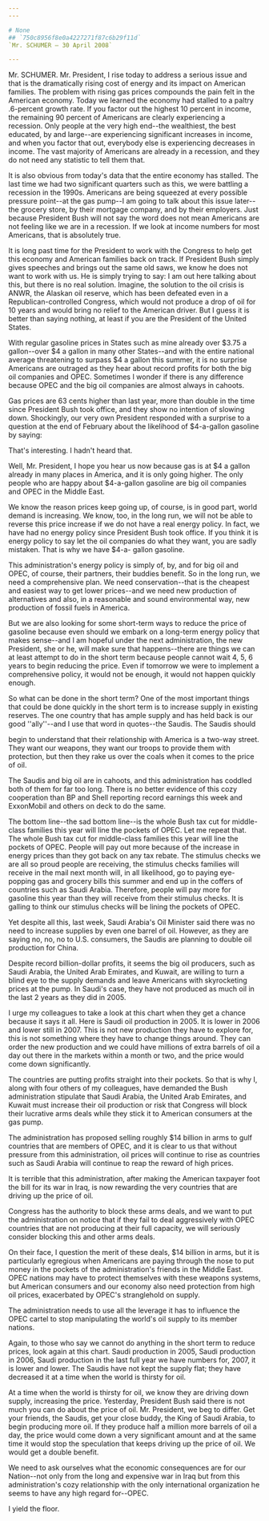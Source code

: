 ```yaml
---
---

# None
## `750c8956f8e0a4227271f87c6b29f11d`
`Mr. SCHUMER — 30 April 2008`

---
```



Mr. SCHUMER. Mr. President, I rise today to address a serious issue 
and that is the dramatically rising cost of energy and its impact on 
American families. The problem with rising gas prices compounds the 
pain felt in the American economy. Today we learned the economy had 
stalled to a paltry .6-percent growth rate. If you factor out the 
highest 10 percent in income, the remaining 90 percent of Americans are 
clearly experiencing a recession. Only people at the very high end--the 
wealthiest, the best educated, by and large--are experiencing 
significant increases in income, and when you factor that out, 
everybody else is experiencing decreases in income. The vast majority 
of Americans are already in a recession, and they do not need any 
statistic to tell them that.

It is also obvious from today's data that the entire economy has 
stalled. The last time we had two significant quarters such as this, we 
were battling a recession in the 1990s. Americans are being squeezed at 
every possible pressure point--at the gas pump--I am going to talk 
about this issue later--the grocery store, by their mortgage company, 
and by their employers. Just because President Bush will not say the 
word does not mean Americans are not feeling like we are in a 
recession. If we look at income numbers for most Americans, that is 
absolutely true.

It is long past time for the President to work with the Congress to 
help get this economy and American families back on track. If President 
Bush simply gives speeches and brings out the same old saws, we know he 
does not want to work with us. He is simply trying to say: I am out 
here talking about this, but there is no real solution. Imagine, the 
solution to the oil crisis is ANWR, the Alaskan oil reserve, which has 
been defeated even in a Republican-controlled Congress, which would not 
produce a drop of oil for 10 years and would bring no relief to the 
American driver. But I guess it is better than saying nothing, at least 
if you are the President of the United States.

With regular gasoline prices in States such as mine already over 
$3.75 a gallon--over $4 a gallon in many other States--and with the 
entire national average threatening to surpass $4 a gallon this summer, 
it is no surprise Americans are outraged as they hear about record 
profits for both the big oil companies and OPEC. Sometimes I wonder if 
there is any difference because OPEC and the big oil companies are 
almost always in cahoots.

Gas prices are 63 cents higher than last year, more than double in 
the time since President Bush took office, and they show no intention 
of slowing down. Shockingly, our very own President responded with a 
surprise to a question at the end of February about the likelihood of 
$4-a-gallon gasoline by saying:




 That's interesting. I hadn't heard that.


Well, Mr. President, I hope you hear us now because gas is at $4 a 
gallon already in many places in America, and it is only going higher. 
The only people who are happy about $4-a-gallon gasoline are big oil 
companies and OPEC in the Middle East.

We know the reason prices keep going up, of course, is in good part, 
world demand is increasing. We know, too, in the long run, we will not 
be able to reverse this price increase if we do not have a real energy 
policy. In fact, we have had no energy policy since President Bush took 
office. If you think it is energy policy to say let the oil companies 
do what they want, you are sadly mistaken. That is why we have $4-a-
gallon gasoline.

This administration's energy policy is simply of, by, and for big oil 
and OPEC, of course, their partners, their buddies benefit. So in the 
long run, we need a comprehensive plan. We need conservation--that is 
the cheapest and easiest way to get lower prices--and we need new 
production of alternatives and also, in a reasonable and sound 
environmental way, new production of fossil fuels in America.

But we are also looking for some short-term ways to reduce the price 
of gasoline because even should we embark on a long-term energy policy 
that makes sense--and I am hopeful under the next administration, the 
new President, she or he, will make sure that happens--there are things 
we can at least attempt to do in the short term because people cannot 
wait 4, 5, 6 years to begin reducing the price. Even if tomorrow we 
were to implement a comprehensive policy, it would not be enough, it 
would not happen quickly enough.

So what can be done in the short term? One of the most important 
things that could be done quickly in the short term is to increase 
supply in existing reserves. The one country that has ample supply and 
has held back is our good ''ally''--and I use that word in quotes--the 
Saudis. The Saudis should


begin to understand that their relationship with America is a two-way 
street. They want our weapons, they want our troops to provide them 
with protection, but then they rake us over the coals when it comes to 
the price of oil.

The Saudis and big oil are in cahoots, and this administration has 
coddled both of them for far too long. There is no better evidence of 
this cozy cooperation than BP and Shell reporting record earnings this 
week and ExxonMobil and others on deck to do the same.

The bottom line--the sad bottom line--is the whole Bush tax cut for 
middle-class families this year will line the pockets of OPEC. Let me 
repeat that. The whole Bush tax cut for middle-class families this year 
will line the pockets of OPEC. People will pay out more because of the 
increase in energy prices than they got back on any tax rebate. The 
stimulus checks we are all so proud people are receiving, the stimulus 
checks families will receive in the mail next month will, in all 
likelihood, go to paying eye-popping gas and grocery bills this summer 
and end up in the coffers of countries such as Saudi Arabia. Therefore, 
people will pay more for gasoline this year than they will receive from 
their stimulus checks. It is galling to think our stimulus checks will 
be lining the pockets of OPEC.

Yet despite all this, last week, Saudi Arabia's Oil Minister said 
there was no need to increase supplies by even one barrel of oil. 
However, as they are saying no, no, no to U.S. consumers, the Saudis 
are planning to double oil production for China.


Despite record billion-dollar profits, it seems the big oil 
producers, such as Saudi Arabia, the United Arab Emirates, and Kuwait, 
are willing to turn a blind eye to the supply demands and leave 
Americans with skyrocketing prices at the pump. In Saudi's case, they 
have not produced as much oil in the last 2 years as they did in 2005.

I urge my colleagues to take a look at this chart when they get a 
chance because it says it all. Here is Saudi oil production in 2005. It 
is lower in 2006 and lower still in 2007. This is not new production 
they have to explore for, this is not something where they have to 
change things around. They can order the new production and we could 
have millions of extra barrels of oil a day out there in the markets 
within a month or two, and the price would come down significantly.

The countries are putting profits straight into their pockets. So 
that is why I, along with four others of my colleagues, have demanded 
the Bush administration stipulate that Saudi Arabia, the United Arab 
Emirates, and Kuwait must increase their oil production or risk that 
Congress will block their lucrative arms deals while they stick it to 
American consumers at the gas pump.

The administration has proposed selling roughly $14 billion in arms 
to gulf countries that are members of OPEC, and it is clear to us that 
without pressure from this administration, oil prices will continue to 
rise as countries such as Saudi Arabia will continue to reap the reward 
of high prices.

It is terrible that this administration, after making the American 
taxpayer foot the bill for its war in Iraq, is now rewarding the very 
countries that are driving up the price of oil.

Congress has the authority to block these arms deals, and we want to 
put the administration on notice that if they fail to deal aggressively 
with OPEC countries that are not producing at their full capacity, we 
will seriously consider blocking this and other arms deals.

On their face, I question the merit of these deals, $14 billion in 
arms, but it is particularly egregious when Americans are paying 
through the nose to put money in the pockets of the administration's 
friends in the Middle East. OPEC nations may have to protect themselves 
with these weapons systems, but American consumers and our economy also 
need protection from high oil prices, exacerbated by OPEC's 
stranglehold on supply.

The administration needs to use all the leverage it has to influence 
the OPEC cartel to stop manipulating the world's oil supply to its 
member nations.

Again, to those who say we cannot do anything in the short term to 
reduce prices, look again at this chart. Saudi production in 2005, 
Saudi production in 2006, Saudi production in the last full year we 
have numbers for, 2007, it is lower and lower. The Saudis have not kept 
the supply flat; they have decreased it at a time when the world is 
thirsty for oil.

At a time when the world is thirsty for oil, we know they are driving 
down supply, increasing the price. Yesterday, President Bush said there 
is not much you can do about the price of oil. Mr. President, we beg to 
differ. Get your friends, the Saudis, get your close buddy, the King of 
Saudi Arabia, to begin producing more oil. If they produce half a 
million more barrels of oil a day, the price would come down a very 
significant amount and at the same time it would stop the speculation 
that keeps driving up the price of oil. We would get a double benefit.

We need to ask ourselves what the economic consequences are for our 
Nation--not only from the long and expensive war in Iraq but from this 
administration's cozy relationship with the only international 
organization he seems to have any high regard for--OPEC.

I yield the floor.